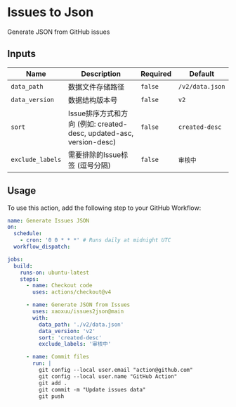 # Issues to Json

Generate JSON from GitHub issues

## Inputs

| Name | Description | Required | Default |
|---|---|---|---|
| `data_path` | 数据文件存储路径 | `false` | `/v2/data.json` |
| `data_version` | 数据结构版本号 | `false` | `v2` |
| `sort` | Issue排序方式和方向 (例如: created-desc, updated-asc, version-desc) | `false` | `created-desc` |
| `exclude_labels` | 需要排除的Issue标签 (逗号分隔) | `false` | `审核中` |

## Usage

To use this action, add the following step to your GitHub Workflow:

```yaml
name: Generate Issues JSON
on:
  schedule:
    - cron: '0 0 * * *' # Runs daily at midnight UTC
  workflow_dispatch:

jobs:
  build:
    runs-on: ubuntu-latest
    steps:
      - name: Checkout code
        uses: actions/checkout@v4

      - name: Generate JSON from Issues
        uses: xaoxuu/issues2json@main
        with:
          data_path: './v2/data.json'
          data_version: 'v2'
          sort: 'created-desc'
          exclude_labels: '审核中'

      - name: Commit files
        run: |
          git config --local user.email "action@github.com"
          git config --local user.name "GitHub Action"
          git add .
          git commit -m "Update issues data"
          git push
```